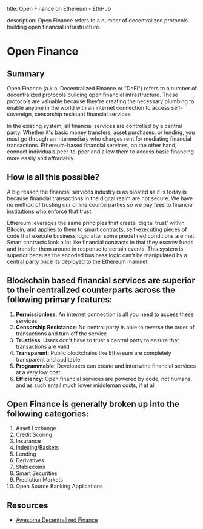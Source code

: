 title: Open Finance on Ethereum - EthHub

description: Open Finance refers to a number of decentralized protocols building open financial infrastructure.

# Open Finance

## Summary

Open Finance (a.k.a. Decentralized Finance or "DeFi") refers to a number of decentralized protocols building open financial infrastructure. These protocols are valuable because they're creating the necessary plumbing to enable anyone in the world with an internet connection to access self-sovereign, censorship resistant financial services.

In the existing system, all financial services are controlled by a central party. Whether it's basic money transfers, asset purchases, or lending, you must go through an intermediary who charges rent for mediating financial transactions. Ethereum-based financial services, on the other hand, connect individuals peer-to-peer and allow them to access basic financing more easily and affordably.

## How is all this possible?

A big reason the financial services industry is as bloated as it is today is because financial transactions in the digital realm are not secure. We have no method of trusting our online counterparties so we pay fees to financial institutions who enforce that trust.

Ethereum leverages the same principles that create 'digital trust' within Bitcoin, and applies to them to smart contracts, self-executing pieces of code that execute business logic after some predefined conditions are met. Smart contracts look a lot like financial contracts in that they escrow funds and transfer them around in response to certain events. This system is superior because the encoded business logic can't be manipulated by a central party once its deployed to the Ethereum mainnet.

## Blockchain based financial services are superior to their centralized counterparts across the following primary features:

1. **Permissionless**: An internet connection is all you need to access these services
2. **Censorship Resistance**: No central party is able to reverse the order of transactions and turn off the service
3. **Trustless**: Users don't have to trust a central party to ensure that transactions are valid
4. **Transparent**: Public blockchains like Ethereum are completely transparent and auditable
5. **Programmable**: Developers can create and intertwine financial services at a very low cost
6. **Efficiency**:  Open financial services are powered by code, not humans, and as such entail much lower middleman costs, if at all

## Open Finance is generally broken up into the following categories:

1. Asset Exchange
2. Credit Scoring
3. Insurance
4. Indexing/Baskets
5. Lending
6. Derivatives
7. Stablecoins
8. Smart Securities
9. Prediction Markets
10. Open Source Banking Applications

## Resources

* [Awesome Decentralized Finance](https://github.com/ong/awesome-decentralized-finance)

